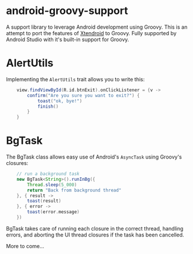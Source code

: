 # android-groovy-support

A support library to leverage Android development using Groovy. This is an attempt to port the features of [Xtendroid][] to Groovy. Fully supported by Android Studio with it's built-in support for Groovy.

# AlertUtils

Implementing the ```AlertUtils``` trait allows you to write this:

```groovy
    view.findViewById(R.id.btnExit).onClickListener = {v ->
        confirm("Are you sure you want to exit?") {
            toast("ok, bye!")
            finish()
        }
    }
```

# BgTask

The BgTask class allows easy use of Android's ```AsyncTask``` using Groovy's closures:

```groovy
    // run a background task
    new BgTask<String>().runInBg({
        Thread.sleep(5_000)
        return "Back from background thread"
    }, { result ->
        toast(result)
    }, { error ->
        toast(error.message)
    })
```

BgTask takes care of running each closure in the correct thread, handling errors, and aborting the UI thread closures if the task has been cancelled.

More to come...

   [Xtendroid]: https://github.com/tobykurien/Xtendroid
